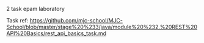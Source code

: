 2 task epam laboratory

Task ref: https://github.com/mjc-school/MJC-School/blob/master/stage%20%233/java/module%20%232.%20REST%20API%20Basics/rest_api_basics_task.md
